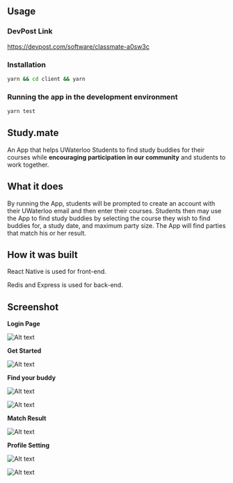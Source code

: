 ## Usage

### DevPost Link

https://devpost.com/software/classmate-a0sw3c

### Installation

```bash
yarn && cd client && yarn
```

### Running the app in the development environment

```bash
yarn test
```

## Study.mate

An App that helps UWaterloo Students to find study buddies for their courses while **encouraging participation in our community** and students to work together.

## What it does

By running the App, students will be prompted to create an account with their UWaterloo email and then enter their courses. Students then may use the App to find study buddies by selecting the course they wish to find buddies for, a study date, and maximum party size. The App will find parties that match his or her result.

## How it was built

React Native is used for front-end.

Redis and Express is used for back-end.

## Screenshot

**Login Page**

![Alt text](/doc/Login.png)

**Get Started**

![Alt text](/doc/getStarted.png)

**Find your buddy**

![Alt text](/doc/chooseCourse.png)

![Alt text](/doc/chooseTime.png)

**Match Result**

![Alt text](/doc/matchResult.png)

**Profile Setting**

![Alt text](/doc/setProfile.png)

![Alt text](/doc/group.png)
